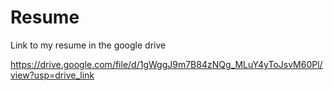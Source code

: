 # Resume
Link to my resume in the google drive

https://drive.google.com/file/d/1gWggJ9m7B84zNQg_MLuY4yToJsvM60Pl/view?usp=drive_link
